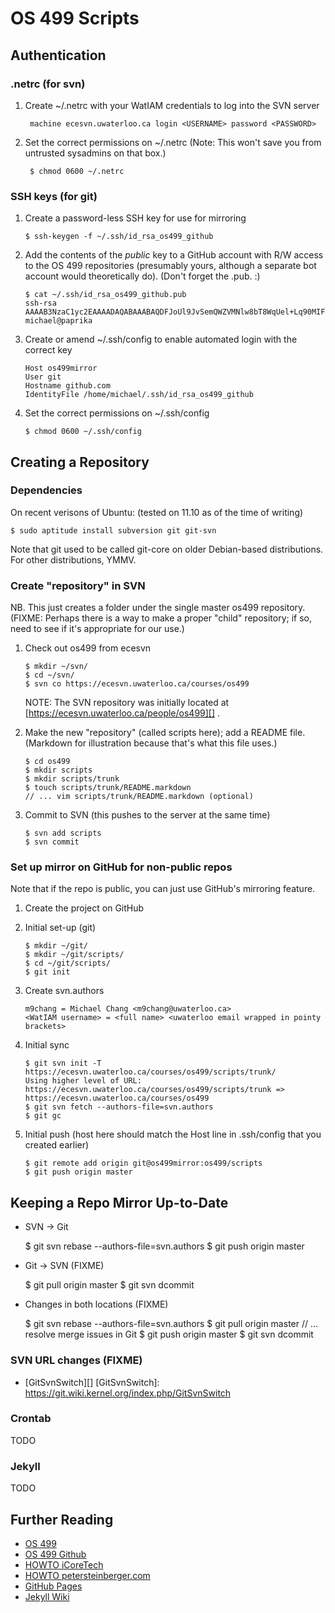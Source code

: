 OS 499 Scripts
===============

Authentication
--------------

### .netrc (for svn)

1. Create ~/.netrc with your WatIAM credentials to log into the SVN server

        machine ecesvn.uwaterloo.ca login <USERNAME> password <PASSWORD>

2. Set the correct permissions on ~/.netrc (Note: This won't save you from untrusted sysadmins on that box.)

        $ chmod 0600 ~/.netrc

### SSH keys (for git)

1.  Create a password-less SSH key for use for mirroring

        $ ssh-keygen -f ~/.ssh/id_rsa_os499_github

2.  Add the contents of the _public_ key to a GitHub account with R/W access to the OS 499 repositories (presumably yours, although a separate bot account would theoretically do). (Don't forget the .pub. :)

        $ cat ~/.ssh/id_rsa_os499_github.pub
        ssh-rsa AAAAB3NzaC1yc2EAAAADAQABAAABAQDFJoUl9JvSemQWZVMNlw8bT8WqUel+Lq90MIFg6uaFi8yn0QX8tT8YmDrh8g4pmIkX1vFuJCh2H397//Ff19QoLFze4kz5kRpML8qniW2SF/qmGyKn34PaUnhAuoJPFXiNq3JcIg8Qx8wdwNMpSjUvMGemFcwZYgGUDdwhsu1pV7tz47fDNcBW9WSl+bO0rG+xNFWMALiaVb71s8mqjCjiPoQVJblvyE0iuBdhk8kY7IaiFUx/b73BWS2elfpmLCvtMoo0DKVF4elo5YcirllD6IMqO44YYkjQRdYngaz5gmbXGLOJKD5P+WouTKcH08Oww2VhJwrsfTbb2AKGprTJ michael@paprika

3.  Create or amend ~/.ssh/config to enable automated login with the correct key

        Host os499mirror
        User git
        Hostname github.com
        IdentityFile /home/michael/.ssh/id_rsa_os499_github

4.  Set the correct permissions on ~/.ssh/config

        $ chmod 0600 ~/.ssh/config

Creating a Repository
---------------------

### Dependencies

On recent verisons of Ubuntu: (tested on 11.10 as of the time of writing)

    $ sudo aptitude install subversion git git-svn

Note that git used to be called git-core on older Debian-based distributions. For other distributions, YMMV.

### Create "repository" in SVN

NB. This just creates a folder under the single master os499 repository. (FIXME: Perhaps there is a way to make a proper "child" repository; if so, need to see if it's appropriate for our use.)

1.  Check out os499 from ecesvn

        $ mkdir ~/svn/
        $ cd ~/svn/
        $ svn co https://ecesvn.uwaterloo.ca/courses/os499

    NOTE: The SVN repository was initially located at [https://ecesvn.uwaterloo.ca/people/os499][] .

2.  Make the new "repository" (called scripts here); add a README file. (Markdown for illustration because that's what this file uses.)

        $ cd os499
        $ mkdir scripts
        $ mkdir scripts/trunk
        $ touch scripts/trunk/README.markdown
        // ... vim scripts/trunk/README.markdown (optional)

3.  Commit to SVN (this pushes to the server at the same time)

        $ svn add scripts
        $ svn commit

### Set up mirror on GitHub for non-public repos

Note that if the repo is public, you can just use GitHub's mirroring feature.

1.  Create the project on GitHub

2.  Initial set-up (git)

        $ mkdir ~/git/
        $ mkdir ~/git/scripts/
        $ cd ~/git/scripts/
        $ git init

3.  Create svn.authors

        m9chang = Michael Chang <m9chang@uwaterloo.ca>
        <WatIAM username> = <full name> <uwaterloo email wrapped in pointy brackets> 

4.  Initial sync

        $ git svn init -T https://ecesvn.uwaterloo.ca/courses/os499/scripts/trunk/
        Using higher level of URL: https://ecesvn.uwaterloo.ca/courses/os499/scripts/trunk => https://ecesvn.uwaterloo.ca/courses/os499
        $ git svn fetch --authors-file=svn.authors
        $ git gc

5.  Initial push (host here should match the Host line in .ssh/config that you created earlier)

        $ git remote add origin git@os499mirror:os499/scripts
        $ git push origin master

Keeping a Repo Mirror Up-to-Date
--------------------------------

*    SVN -> Git

        $ git svn rebase --authors-file=svn.authors
        $ git push origin master

*    Git -> SVN (FIXME)

        $ git pull origin master
        $ git svn dcommit

*    Changes in both locations (FIXME)

        $ git svn rebase --authors-file=svn.authors
        $ git pull origin master
        // ... resolve merge issues in Git
        $ git push origin master
        $ git svn dcommit

### SVN URL changes (FIXME)

* [GitSvnSwitch][]
[GitSvnSwitch]: <https://git.wiki.kernel.org/index.php/GitSvnSwitch>

### Crontab

TODO

### Jekyll

TODO

Further Reading
---------------
* [OS 499][]
* [OS 499 Github][]
* [HOWTO iCoreTech][]
* [HOWTO petersteinberger.com][]
* [GitHub Pages][]
* [Jekyll Wiki][]

[OS 499]:                       <https://ece.uwaterloo.ca/~os499/>        "Official OS 499 Page"
[OS 499 Github]:                <http://os499.github.com>                 "OS 499 Page on GitHub"
[HOWTO iCoreTech]:              <http://www.icoretech.org/2009/08/how-to-mirror-a-svn-repository-on-github/> "How to mirror a SVN repository on GitHub (iCoreTech Research Labs)"
[HOWTO petersteinberger.com]:   <http://petersteinberger.com/2010/01/how-to-mirror-an-svn-repository-on-github/> "How to Mirror an SVN repository on GitHub (http://petersteinberger.com)"
[GitHub Pages]:                 <http://pages.github.com/>                "GitHub Pages"
[Jekyll Wiki]:                  <https://github.com/mojombo/jekyll/wiki>  "Jekyll Wiki"

